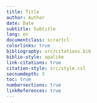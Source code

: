 ```yaml
---
title: Title
author: Author
date: Date
subtitle: Subtitle
lang: en
documentclass: scrartcl
colorlinks: true
bibliography: src/citations.bib
biblio-style: apalike
link-citations: true
citation-style: src/style.csl
secnumdepth: 3
toc: true
numbersections: true
linkReferences: true
---
```

